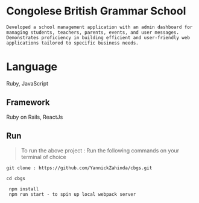 # Congolese British Grammar School

`Developed a school management application with an admin dashboard for managing students, teachers, parents, events, and user messages. Demonstrates proficiency in building efficient and user-friendly web applications tailored to specific business needs.`

# Language

Ruby, JavaScript

 ## Framework
   Ruby on Rails, ReactJs

## Run
> To run the above project :
> Run the following commands on your terminal of choice

```
git clone : https://github.com/YannickZahinda/cbgs.git

cd cbgs

 npm install
 npm run start - to spin up local webpack server
 
```
